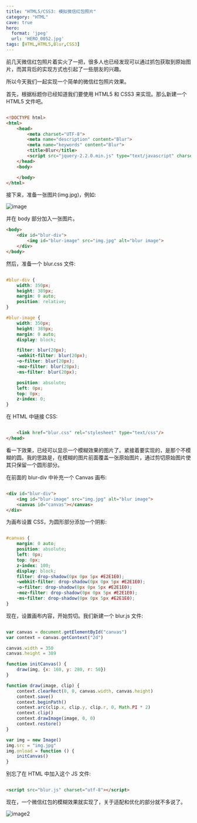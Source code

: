 ```yaml
---
title: "HTML5/CSS3: 模拟微信红包照片"
category: "HTML"
cave: true
hero:
  format: 'jpeg'
  url: 'HERO_0052.jpg'
tags: [HTML,HTML5,Blur,CSS3]
---
```

前几天微信红包照片着实火了一把，很多人也已经发现可以通过抓包获取到原始图片，而其背后的实现方式也引起了一些朋友的兴趣。

所以今天我们一起实现一个简单的微信红包照片效果。

首先，根据标题你已经知道我们要使用 HTML5 和 CSS3 来实现。那么新建一个 HTML5 文件吧。

```html

<!DOCTYPE html>
<html>
	<head>
		<meta charset="UTF-8">
		<meta name="description" content="Blur">
		<meta name="keywords" content="Blur">
		<title>Blur</title>
		<script src="jquery-2.2.0.min.js" type="text/javascript" charset="utf-8"></script>
	</head>
	<body>

	</body>
</html>

```


接下来，准备一张图片(img.jpg)，例如:

![image](/assets/images/posts/content/2016-01-28-17-00-00-HTML5_Canvas_Blur.jpg)

并在 body 部分加入一张图片。

```html
<body>
	<div id="blur-div">
		<img id="blur-image" src="img.jpg" alt="blur image">
	</div>
</body>

```


然后，准备一个 blur.css 文件:

```css

#blur-div {
	width: 350px;
	height: 389px;
	margin: 0 auto;
	position: relative;
}

#blur-image {
	width: 350px;
	height: 389px;
	margin: 0 auto;
	display: block;

	filter: blur(20px);
	-webkit-filter: blur(20px);
	-o-filter: blur(20px);
	-moz-filter: blur(20px);
	-ms-filter: blur(20px);

	position: absolute;
	left: 0px;
	top: 0px;
	z-index: 0;
}

```


在 HTML 中链接 CSS:

```html

	<link href="blur.css" rel="stylesheet" type="text/css"/>
</head>

```


看一下效果，已经可以显示一个模糊效果的图片了。紧接着要实现的，是那个不模糊的圆。我的思路是，在模糊的图片前面覆盖一张原始图片，通过剪切原始图片使其只保留一个圆形部分。

在前面的 blur-div 中补充一个 Canvas 画布:

```html

<div id="blur-div">
	<img id="blur-image" src="img.jpg" alt="blur image">
	<canvas id="canvas"></canvas>
</div>

```


为画布设置 CSS，为圆形部分添加一个阴影:

```css

#canvas {
	margin: 0 auto;
	position: absolute;
	left: 0px;
	top: 0px;
	z-index: 100;
	display: block;
	filter: drop-shadow(0px 0px 5px #E2E1E0);
	-webkit-filter: drop-shadow(0px 0px 5px #E2E1E0);
	-o-filter: drop-shadow(0px 0px 5px #E2E1E0);
	-moz-filter: drop-shadow(0px 0px 5px #E2E1E0);
	-ms-filter: drop-shadow(0px 0px 5px #E2E1E0);
}

```


现在，设置画布内容，开始剪切。我们新建一个 blur.js 文件:

```js

var canvas = document.getElementById("canvas")
var context = canvas.getContext("2d")

canvas.width = 350
canvas.height = 389

function initCanvas() {
	draw(img, {x: 160, y: 280, r: 50})
}

function draw(image, clip) {
	context.clearRect(0, 0, canvas.width, canvas.height)
	context.save()
	context.beginPath()
	context.arc(clip.x, clip.y, clip.r, 0, Math.PI * 2)
	context.clip()
	context.drawImage(image, 0, 0)
	context.restore()
}

var img = new Image()
img.src = "img.jpg"
img.onload = function () {
	initCanvas()
}

```


别忘了在 HTML 中加入这个 JS 文件:

```html

<script src="blur.js" charset="utf-8"></script>

```


现在，一个微信红包的模糊效果就实现了，关于适配和优化的部分就不多说了。

![image2](/assets/images/posts/content/2016-01-28-17-00-00-HTML5_Canvas_Blur2.jpg)





